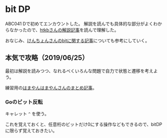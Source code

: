 # bit DP

ABC041 Dで初めてエンカウントした。
解説を読んでも具体的な部分がよくわからなかったので、[htkbさんの解説記事](https://htkb-procon.hateblo.jp/entry/2017/06/05/222359)を読んで理解した。

おなじみ、[けんちょんさんのbitに関する記事](https://qiita.com/drken/items/7c6ff2aa4d8fce1c9361#bit-dp)についても参考にしていく。

## 本気で攻略（2019/06/25）

最初は解説を読みつつ、なれるべくいろんな問題で自力で状態と遷移を考えよう。

練習用の[はまやんはまやんさんのまとめ記事](https://www.hamayanhamayan.com/entry/2017/07/16/130151)。

### Goのビット反転

キャレット `^` を使う。

これを覚えておくと、任意桁のビットだけ0にする操作などもできるので、bitDPに限らず覚えておきたい。

